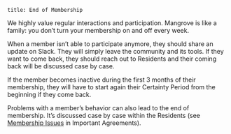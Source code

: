 ```
title: End of Membership
```

We highly value regular interactions and participation. Mangrove is like a family: you don’t turn your membership on and off every week.

When a member isn’t able to participate anymore, they should share an update on Slack. They will simply leave the community and its tools. If they want to come back, they should reach out to Residents and their coming back will be discussed case by case.

If the member becomes inactive during the first 3 months of their membership, they will have to start again their Certainty Period from the beginning if they come back.

Problems with a member’s behavior can also lead to the end of membership. It’s discussed case by case within the Residents (see [Membership Issues](/important-agreements/membership-issues) in Important Agreements).

